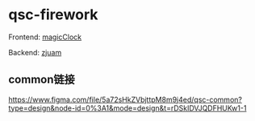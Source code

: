 # qsc-firework

Frontend: [magicClock](https://github.com/Jerry-Gren/qsc-firework/tree/main/magicClock)

Backend: [zjuam](https://github.com/Jerry-Gren/qsc-firework/tree/main/zjuam)

## common链接

https://www.figma.com/file/5a72sHkZVbjttpM8m9j4ed/qsc-common?type=design&node-id=0%3A1&mode=design&t=rDSkIDVJQDFHUKw1-1
